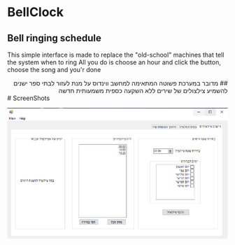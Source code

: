 # BellClock
## Bell ringing schedule

This simple interface is made to replace the "old-school" machines that tell the system when to ring
All you do is choose an hour and click the button, choose the song and you'r done

<div dir="rtl">
## מדובר במערכת פשוטה המתאימה למחשב ווינדוס על מנת לעזור לבתי ספר ישנים להשמיע צילצולים של שירים ללא השקעה כספית משמעותית חדשה
</div>
# ScreenShots

![first screen](1.png)


